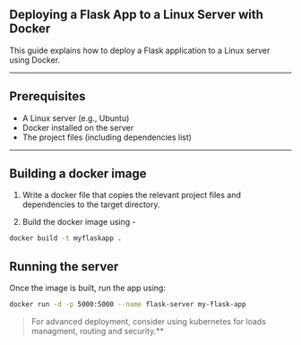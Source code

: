 
## Deploying a Flask App to a Linux Server with Docker

This guide explains how to deploy a Flask application to a Linux server using Docker.

---

## Prerequisites

- A Linux server (e.g., Ubuntu)
- Docker installed on the server
- The project files (including dependencies list)

---

## Building a docker image

1. Write a docker file that copies the relevant project files and dependencies to the target directory.

2. Build the docker image using - 
```bash
docker build -t myflaskapp .
```

## Running the server 
Once the image is built, run the app using:

```bash
docker run -d -p 5000:5000 --name flask-server my-flask-app
```

> For advanced deployment, consider using kubernetes for loads managment, routing and security.**